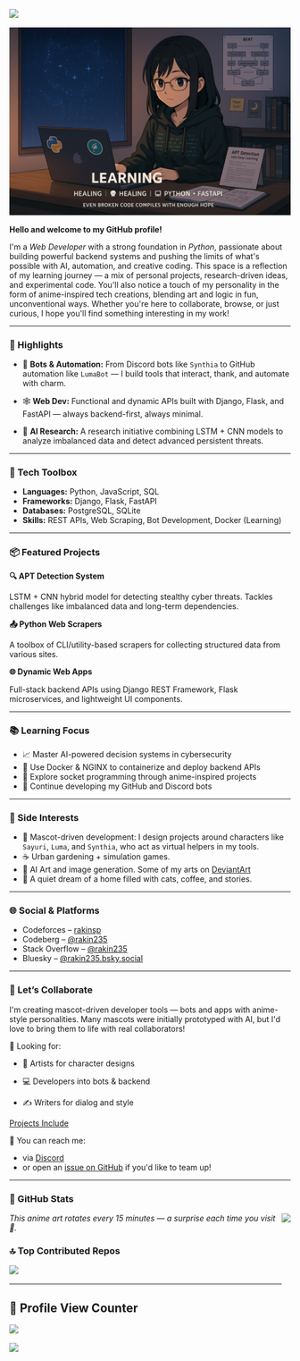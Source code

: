 ![](https://capsule-render.vercel.app/api?type=waving&color=gradient&height=100&section=header)

![](Banners/banner.png)

<!-- 👨‍💻 -->

<!-- Welcome to my GitHub profile! I'm a Python-powered **Web Developer** exploring the boundaries of backend, AI, and automation. Here you'll find personal projects, research ideas, experiments — and a few anime-inspired tech creations that reflect how I learn and build. -->

**Hello and welcome to my GitHub profile!**

I'm a *Web Developer* with a strong foundation in *Python*, passionate about building powerful backend systems and pushing the limits of what's possible with AI, automation, and creative coding. This space is a reflection of my learning journey — a mix of personal projects, research-driven ideas, and experimental code. You'll also notice a touch of my personality in the form of anime-inspired tech creations, blending art and logic in fun, unconventional ways. Whether you're here to collaborate, browse, or just curious, I hope you'll find something interesting in my work!

---

### 🚀 Highlights

- 🤖 **Bots & Automation:** From Discord bots like `Synthia` to GitHub automation like `LumaBot` — I build tools that interact, thank, and automate with charm.

- 🕸️ **Web Dev:** Functional and dynamic APIs built with Django, Flask, and FastAPI — always backend-first, always minimal.

- 🧪 **AI Research:** A research initiative combining LSTM + CNN models to analyze imbalanced data and detect advanced persistent threats.



---

### 🔧 Tech Toolbox

- **Languages:** Python, JavaScript, SQL  
- **Frameworks:** Django, Flask, FastAPI  
- **Databases:** PostgreSQL, SQLite  
- **Skills:** REST APIs, Web Scraping, Bot Development, Docker (Learning)

---

### 📦 Featured Projects

**🔍 APT Detection System**

LSTM + CNN hybrid model for detecting stealthy cyber threats. Tackles challenges like imbalanced data and long-term dependencies.

**📤 Python Web Scrapers**

A toolbox of CLI/utility-based scrapers for collecting structured data from various sites.

**🌐 Dynamic Web Apps**

Full-stack backend APIs using Django REST Framework, Flask microservices, and lightweight UI components.

---

### 📚 Learning Focus

- 📈 Master AI-powered decision systems in cybersecurity  
- 🔄 Use Docker & NGINX to containerize and deploy backend APIs  
- 🌱 Explore socket programming through anime-inspired projects  
- 💬 Continue developing my GitHub and Discord bots

---

### 🌸 Side Interests

- 🎀 Mascot-driven development: I design projects around characters like `Sayuri`, `Luma`, and `Synthia`, who act as virtual helpers in my tools.
- ☕ Urban gardening + simulation games.
- 🎨 AI Art and image generation. Some of my arts on [DeviantArt](https://www.deviantart.com/rakin235)
- 🐾 A quiet dream of a home filled with cats, coffee, and stories.

---

### 🌐 Social & Platforms

- Codeforces – [rakinsp](https://codeforces.com/profile/rakinsp)  
- Codeberg – [@rakin235](https://codeberg.org/rakin235)  
- Stack Overflow – [@rakin235](https://stackoverflow.com/users/16396049/rakin235?tab=profile)  
- Bluesky – [@rakin235.bsky.social‬](https://bsky.app/profile/rakin235.bsky.social)  
<!-- - LeetCode – [rakin54](https://leetcode.com/rakin54/) -->

<!-- - Kaggle – Coming soon -->

---

### 🤝 Let’s Collaborate

<!-- Whether you're building tools, researching security, or just want to nerd out over anime-themed bots — I’m always up for conversations and collabs. -->

I'm creating mascot-driven developer tools — bots and apps with anime-style personalities.
Many mascots were initially prototyped with AI, but I'd love to bring them to life with real collaborators!

🧩 Looking for:

  -  🎨 Artists for character designs

  -  💻 Developers into bots & backend

  -  ✍️ Writers for dialog and style

[Projects Include](projects.md)

📩 You can reach me:
- via [Discord](https://discord.com/users/rakin235)
- or open an [issue on GitHub](https://github.com/rakinplaban/rakinplaban/issues) if you'd like to team up!

---

### 💫 GitHub Stats

<img align="right" src="https://animemagic.vercel.app/anime-image?t=123456" height="200">

*This anime art rotates every 15 minutes — a surprise each time you visit 🌸.*

<!-- GitHub Stats Temporarily Hidden  
![](https://github-readme-stats.vercel.app/api?username=rakinplaban&theme=dark&hide_border=false)
![](https://github-readme-streak-stats-ikff.vercel.app/?user=rakinplaban&theme=transparent&border_color=61dafb&hide_border=true)
-->

### 🔝 Top Contributed Repos

![](https://github-contributor-stats.vercel.app/api?username=rakinplaban&limit=5&theme=dark&combine_all_yearly_contributions=true)

---

## 👀 Profile View Counter

![](https://count.getloli.com/@rakinplaban?name=rakinplaban&theme=ai-1&padding=7&offset=0&align=top&scale=1&pixelated=1&darkmode=auto)

![](https://capsule-render.vercel.app/api?type=waving&color=gradient&height=100&section=footer)
